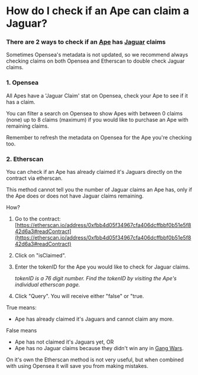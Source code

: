 # How do I check if an Ape can claim a Jaguar?

### There are 2 ways to check if an [Ape](../nft-collections/ape-gang.md) has [Jaguar](../nft-collections/jaguar-gang.md) claims

Sometimes Opensea's metadata is not updated, so we recommend always checking claims on both Opensea and Etherscan to double check Jaguar claims.

### 1. Opensea

All Apes have a 'Jaguar Claim' stat on Opensea, check your Ape to see if it has a claim.

You can filter a search on Opensea to show Apes with between 0 claims (none) up to 8 claims (maximum) if you would like to purchase an Ape with remaining claims.

Remember to refresh the metadata on Opensea for the Ape you're checking too.

### 2. Etherscan

You can check if an Ape has already claimed it's Jaguars directly on the contract via etherscan.&#x20;

This method cannot tell you the number of Jaguar claims an Ape has, only if the Ape does or does not have Jaguar claims remaining.

How?

1. Go to the contract: [https://etherscan.io/address/0xfbb4d05f34967cfa406dcffbbf0b51e5f842d6a3#readContract](https://etherscan.io/address/0xfbb4d05f34967cfa406dcffbbf0b51e5f842d6a3#readContract)
2. Click on "isClaimed".
3.  Enter the tokenID for the Ape you would like to check for Jaguar claims.

    _tokenID is a 76 digit number. Find the tokenID by visiting the Ape's individual etherscan page._
4. Click "Query". You will receive either "false" or "true.

True means:

* Ape has already claimed it's Jaguars and cannot claim any more.

False means

* Ape has not claimed it's Jaguars yet, OR
* Ape has no Jaguar claims because they didn't win any in [Gang Wars](../play-to-earn-games/gang-wars.md).

On it's own the Etherscan method is not very useful, but when combined with using Opensea it will save you from making mistakes.
